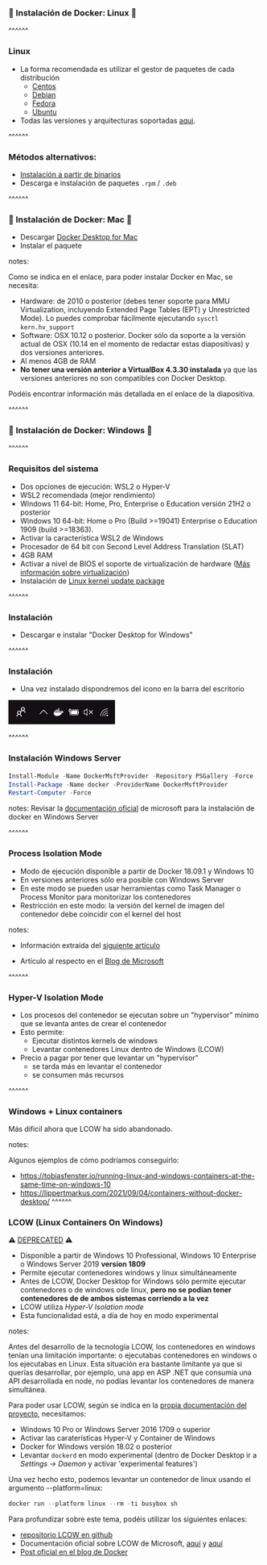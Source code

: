 ### 💾 Instalación de Docker: Linux 💾
<!-- .slide: data-background="../../images/tux.png" data-background-size="100vh" data-background-opacity="0.2"-->

^^^^^^

### Linux
<!-- .slide: data-background="../../images/tux.png" data-background-size="100vh" data-background-opacity="0.2"-->

* La forma recomendada es utilizar el gestor de paquetes de cada distribución
  * [Centos](https://docs.docker.com/install/linux/docker-ce/centos/)
  * [Debian](https://docs.docker.com/install/linux/docker-ce/debian/)
  * [Fedora](https://docs.docker.com/install/linux/docker-ce/fedora/)
  * [Ubuntu](https://docs.docker.com/install/linux/docker-ce/ubuntu/)
* Todas las versiones y arquitecturas soportadas [aqui](https://docs.docker.com/engine/install/).

^^^^^^

### Métodos alternativos:
<!-- .slide: data-background="../../images/tux.png" data-background-size="100vh" data-background-opacity="0.2"-->

* [Instalación a partir de binarios](https://docs.docker.com/install/linux/docker-ce/binaries/)
* Descarga e instalación de paquetes ```.rpm``` / ```.deb```

^^^^^^

### 💾 Instalación de Docker: Mac 💾
<!-- .slide: data-background="../../images/osx.png" data-background-size="100vh" data-background-opacity="0.2"-->

* Descargar [Docker Desktop for Mac](https://docs.docker.com/docker-for-mac/install/)
* Instalar el paquete

notes:

Como se indica en el enlace, para poder instalar Docker en Mac, se necesita:
* Hardware: de 2010 o posterior (debes tener soporte para MMU Virtualization, incluyendo Extended Page Tables (EPT) y Unrestricted Mode). Lo puedes comprobar fácilmente ejecutando ```sysctl kern.hv_support```
* Software: OSX 10.12 o posterior. Docker sólo da soporte a la versión actual de OSX (10.14 en el momento de redactar estas diapositivas) y dos versiones anteriores.
* Al menos 4GB de RAM
* **No tener una versión anterior a VirtualBox 4.3.30 instalada** ya que las versiones anteriores no son compatibles con Docker Desktop.

Podéis encontrar información más detallada en el enlace de la diapositiva.

^^^^^^

### 💾 Instalación de Docker: Windows 💾
<!-- .slide: data-background="../../images/windows.png" data-background-size="100vh" data-background-opacity="0.2"-->

^^^^^^

### Requisitos del sistema
<!-- .slide: data-background="../../images/windows.png" data-background-size="100vh" data-background-opacity="0.2"-->

* Dos opciones de ejecución: WSL2 o Hyper-V
* WSL2 recomendada (mejor rendimiento)
* Windows 11 64-bit: Home, Pro, Enterprise o Education versión 21H2 o posterior
* Windows 10 64-bit: Home o Pro (Build >=19041) Enterprise o Education 1909 (build >=18363).
* Activar la característica WSL2 de Windows
* Procesador de 64 bit con Second Level Address Translation (SLAT)
* 4GB  RAM
* Activar a nivel de BIOS el soporte de virtualización de hardware ([Más información sobre virtualización](https://docs.docker.com/docker-for-windows/troubleshoot/#virtualization-must-be-enabled))
* Instalación de [Linux kernel update package](https://docs.microsoft.com/en-us/windows/wsl/install-manual#step-4---download-the-linux-kernel-update-package)

^^^^^^

### Instalación
<!-- .slide: data-background="../../images/windows.png" data-background-size="100vh" data-background-opacity="0.2"-->


* Descargar e instalar "Docker Desktop for Windows"

^^^^^^

### Instalación
<!-- .slide: data-background="../../images/windows.png" data-background-size="100vh" data-background-opacity="0.2"-->

* Una vez instalado dispondremos del icono en la barra del escritorio

![windows systray](../../images/whale-icon-systray-windows.png)<!-- .element: class="plain"-->


^^^^^^

### Instalación Windows Server
<!-- .slide: data-background="../../images/windows.png" data-background-size="100vh" data-background-opacity="0.2"-->
```PowerShell
Install-Module -Name DockerMsftProvider -Repository PSGallery -Force
Install-Package -Name docker -ProviderName DockerMsftProvider
Restart-Computer -Force
```

notes:
Revisar la 
[documentación oficial](https://docs.microsoft.com/en-us/virtualization/windowscontainers/quick-start/set-up-environment) 
de microsoft para la instalación de docker en Windows Server

^^^^^^

### Process Isolation Mode
<!-- .slide: data-background="../../images/windows.png" data-background-size="100vh" data-background-opacity="0.2"-->

* Modo de ejecución disponible a partir de Docker 18.09.1 y Windows 10 
* En versiones anteriores sólo era posible con Windows Server
* En este modo se pueden usar herramientas como Task Manager o Process Monitor para monitorizar los contenedores
* Restricción en este modo: la versión del kernel de imagen del contenedor debe coincidir con el kernel del host


notes: 

* Información extraída del [siguiente artículo](https://stefanscherer.github.io/how-to-run-lightweight-windows-containers-on-windows-10/)

* Artículo al respecto en el [Blog de Microsoft](https://blogs.msdn.microsoft.com/freddyk/2019/01/13/process-isolation-for-containers-in-windows-10/)

^^^^^^

### Hyper-V Isolation Mode
<!-- .slide: data-background="../../images/windows.png" data-background-size="100vh" data-background-opacity="0.2"-->

* Los procesos del contenedor se ejecutan sobre un "hypervisor" mínimo que se levanta antes de crear el contenedor
* Esto permite:
  * Ejecutar distintos kernels de windows
  * Levantar contenedores Linux dentro de Windows (LCOW)
* Precio a pagar por tener que levantar un "hypervisor"
  * se tarda más en levantar el contenedor
  * se consumen más recursos

^^^^^^

### Windows + Linux containers

Más dificil ahora que LCOW ha sido abandonado.

notes:

Algunos ejemplos de cómo podríamos conseguirlo:
* https://tobiasfenster.io/running-linux-and-windows-containers-at-the-same-time-on-windows-10
* https://lippertmarkus.com/2021/09/04/containers-without-docker-desktop/
^^^^^^

### LCOW (Linux Containers On Windows)

⚠️ [DEPRECATED](https://github.com/linuxkit/lcow) ⚠️

* Disponible a partir de Windows 10 Professional, Windows 10 Enterprise o Windows Server 2019 **version 1809**
* Permite ejecutar contenedores windows y linux simultáneamente
* Antes de LCOW, Docker Desktop for Windows sólo permite ejecutar contenedores o de windows ode linux, **pero no se podían tener contenedores de de ambos sistemas corriendo a la vez**
* LCOW utiliza *Hyper-V Isolation mode*
* Esta funcionalidad está, a día de hoy en modo experimental

notes:

Antes del desarrollo de la tecnología LCOW, los contenedores en windows tenían una limitación importante:
o ejecutabas contenedores en windows o los ejecutabas en Linux. Esta situación era bastante limitante ya que
si querías desarrollar, por ejemplo, una app en ASP .NET que consumía una API desarrollada en node, 
no podías levantar los contenedores de manera simultánea.

Para poder usar LCOW, según se indica en la [propia documentación del proyecto](https://github.com/linuxkit/lcow), necesitamos:
* Windows 10 Pro or Windows Server 2016 1709 o superior
* Activar las caraterísticas Hyper-V y Container de Windows
* Docker for Windows versión 18.02 o posterior
* Levantar ```dockerd``` en modo experimental (dentro de Docker Desktop ir a _Settings -> Daemon_ y activar 'experimental features')

Una vez hecho esto, podemos levantar un contenedor de linux usando el argumento --platform=linux:

```PowerShell
docker run --platform linux --rm -ti busybox sh
```

Para profundizar sobre este tema, podéis utilizar los siguientes enlaces:
* [repositorio LCOW en github](https://github.com/linuxkit/lcow)
* Documentación oficial sobre LCOW de Microsoft, [aquí](https://docs.microsoft.com/en-us/virtualization/windowscontainers/deploy-containers/linux-containers) y [aquí](https://docs.microsoft.com/en-us/virtualization/windowscontainers/quick-start/quick-start-windows-10-linux)
* [Post oficial en el blog de Docker](https://www.docker.com/blog/docker-for-windows-18-02-with-windows-10-fall-creators-update/)


